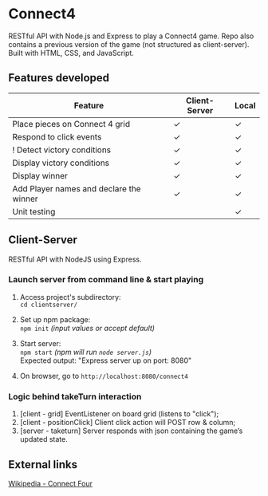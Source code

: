 # Connect4
RESTful API with Node.js and Express to play a Connect4 game.
Repo also contains a previous version of the game (not structured as client-server).
Built with HTML, CSS, and JavaScript.

## Features developed

| Feature                          | Client-Server |     Local |
| ---------------------------------| ----------- | ------------- |
| Place pieces on Connect 4 grid   |       ✓     |        ✓     |
| Respond to click events          |       ✓     |        ✓     |
! Detect victory conditions        |       ✓     |        ✓     |
| Display victory conditions       |       ✓     |        ✓     |
| Display winner                   |       ✓     |        ✓     |
| Add Player names and declare the winner |  ✓   |        ✓     |
| Unit testing                     |             |        ✓     |

## Client-Server 
RESTful API with NodeJS using Express.

### Launch server from command line \& start playing
1. Access project's subdirectory: <br>
`cd clientserver/`

2. Set up npm package: <br>
`npm init` _(input values or accept default)_

3. Start server: <br>
`npm start` _(npm will run `node server.js`)_ <br>
Expected output: "Express server up on port: 8080"

4. On browser, go to `http://localhost:8080/connect4`

### Logic behind takeTurn interaction
1. [client - grid] EventListener on board grid (listens to "click"); 
2. [client - positionClick] Client click action will POST row & column;
3. [server - taketurn] Server responds with json containing the game’s updated state.

## External links
[Wikipedia - Connect Four](https://en.wikipedia.org/wiki/Connect_Four)
